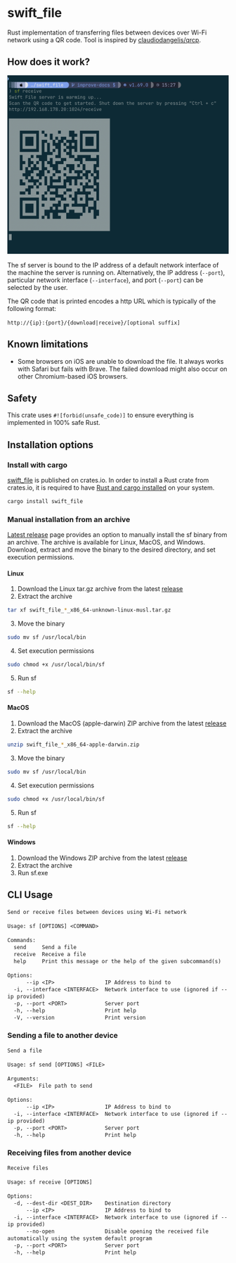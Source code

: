 # swift_file

Rust implementation of transferring files between devices over Wi-Fi network using a QR code.
Tool is inspired by [claudiodangelis/qrcp](https://github.com/claudiodangelis/qrcp).

## How does it work?

![](docs/demo-screenshot.png?raw=true)


The sf server is bound to the IP address of a default network interface of the machine the server is running on. Alternatively, the IP address (`--port`), particular network interface (`--interface`), and port (`--port`) can be selected by the user.

The QR code that is printed encodes a http URL which is typically of the following format:

`http://{ip}:{port}/{download|receive}/[optional suffix]`

## Known limitations

- Some browsers on iOS are unable to download the file. It always works with Safari but fails with Brave. The failed download might also occur on other Chromium-based iOS browsers.

## Safety

This crate uses `#![forbid(unsafe_code)]` to ensure everything is implemented in 100% safe Rust.

## Installation options

### Install with cargo

[swift_file](https://crates.io/crates/swift_file) is published on crates.io.
In order to install a Rust crate from crates.io, it is required to have [Rust and cargo installed](https://doc.rust-lang.org/cargo/getting-started/installation.html) on your system.

```sh
cargo install swift_file
```

### Manual installation from an archive

[Latest release](https://github.com/mateoradman/swift_file/releases/latest) page provides an option to manually install the sf binary from an archive. The archive is available for Linux, MacOS, and Windows.
Download, extract and move the binary to the desired directory, and set execution permissions.

#### Linux

1. Download the Linux tar.gz archive from the latest [release](https://github.com/mateoradman/swift_file/releases/latest)
2. Extract the archive

```sh
tar xf swift_file_*_x86_64-unknown-linux-musl.tar.gz
```

3. Move the binary

```sh
sudo mv sf /usr/local/bin
```

4. Set execution permissions

```sh
sudo chmod +x /usr/local/bin/sf
```

5. Run sf

```sh
sf --help
```

#### MacOS

1. Download the MacOS (apple-darwin) ZIP archive from the latest [release](https://github.com/mateoradman/swift_file/releases/latest)
2. Extract the archive

```sh
unzip swift_file_*_x86_64-apple-darwin.zip
```

3. Move the binary

```sh
sudo mv sf /usr/local/bin
```

4. Set execution permissions

```sh
sudo chmod +x /usr/local/bin/sf
```

5. Run sf

```sh
sf --help
```

#### Windows

1. Download the Windows ZIP archive from the latest [release](https://github.com/mateoradman/swift_file/releases/latest)
2. Extract the archive
3. Run sf.exe

## CLI Usage

```
Send or receive files between devices using Wi-Fi network

Usage: sf [OPTIONS] <COMMAND>

Commands:
  send     Send a file
  receive  Receive a file
  help     Print this message or the help of the given subcommand(s)

Options:
      --ip <IP>                IP Address to bind to
  -i, --interface <INTERFACE>  Network interface to use (ignored if --ip provided)
  -p, --port <PORT>            Server port
  -h, --help                   Print help
  -V, --version                Print version
```

### Sending a file to another device

```
Send a file

Usage: sf send [OPTIONS] <FILE>

Arguments:
  <FILE>  File path to send

Options:
      --ip <IP>                IP Address to bind to
  -i, --interface <INTERFACE>  Network interface to use (ignored if --ip provided)
  -p, --port <PORT>            Server port
  -h, --help                   Print help
```

### Receiving files from another device

```
Receive files

Usage: sf receive [OPTIONS]

Options:
  -d, --dest-dir <DEST_DIR>    Destination directory
      --ip <IP>                IP Address to bind to
  -i, --interface <INTERFACE>  Network interface to use (ignored if --ip provided)
      --no-open                Disable opening the received file automatically using the system default program
  -p, --port <PORT>            Server port
  -h, --help                   Print help
```
